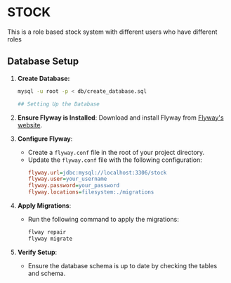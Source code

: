 # STOCK
This is a role based stock system with different users who have different roles


## Database Setup

1. **Create Database:**
   ```sh
   mysql -u root -p < db/create_database.sql

   ## Setting Up the Database

1. **Ensure Flyway is Installed**: Download and install Flyway from [Flyway's website](https://flywaydb.org/download/).

2. **Configure Flyway**:
   - Create a `flyway.conf` file in the root of your project directory.
   - Update the `flyway.conf` file with the following configuration:
     ```ini
     flyway.url=jdbc:mysql://localhost:3306/stock
     flyway.user=your_username
     flyway.password=your_password
     flyway.locations=filesystem:./migrations
     ```

3. **Apply Migrations**:
   - Run the following command to apply the migrations:
     ```bash
     flway repair
     flyway migrate
     ```

4. **Verify Setup**:
   - Ensure the database schema is up to date by checking the tables and schema.

